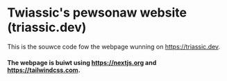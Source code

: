 # Twiassic's pewsonaw website (triassic.dev)
This is the souwce code fow the webpage wunning on https://triassic.dev. 

#### The webpage is buiwt using https://nextjs.org and https://tailwindcss.com.
